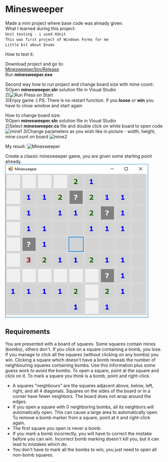 # Minesweeper

Made a mini project where base code was already given.<br/>
What I learned during this project:<br/>
`Unit testing - i used XUnit`<br/>
`This was first project of Windows Forms for me`<br/>
`Little bit about Enums`<br/>

How to test it: <br/>

Download project and go to:<br/>
[Minesweeper/bin/Release](https://github.com/MarcisPrieditis/MinesweeperWindowsForms/tree/main/Minesweeper/bin/Release) <br/>
Run **minesweeper.exe**<br/>

Second way how to run project and change board size with mine count:<br/>
1)Open **minesweeper.sln** solution file in Visual Studio<br/>
2)![Run](https://user-images.githubusercontent.com/41679124/156057045-33291142-e6f2-4013-9547-0f888f415b1a.png) Press on Start<br/>
3)Enjoy game :) PS. There is no restart function. If you **loose** or **win** you have to close window and start again <br/>

How to change board size:<br/>
1)Open **minesweeper.sln** solution file in Visual Studio<br/>
2)Select **minesweeper.cs** file and double click on white board to open code<br/>
![mine1](https://user-images.githubusercontent.com/41679124/156051113-4b5131da-16e9-4e1b-90db-29da0527a84d.png)
3)Change parameters as you wish like in picture - width, height, mine count on board
![mine2](https://user-images.githubusercontent.com/41679124/156051090-a9884302-2c71-4e33-a9af-fca8ad8bb21b.png)

My result:
![Minesweeper](https://user-images.githubusercontent.com/41679124/156051142-37cf7d75-99fa-469b-826b-ed452a1379ee.png)


Create a classic minesweeper game, you are given some starting point already.
![Minesweeper](./minesweeper.png "Minesweeper")

## Requirements

You are presented with a board of squares. Some squares contain mines (bombs), others don't. If you click on a square containing a bomb, you lose. If you manage to click all the squares (without clicking on any bombs) you win.
Clicking a square which doesn't have a bomb reveals the number of neighbouring squares containing bombs. Use this information plus some guess work to avoid the bombs.
To open a square, point at the square and click on it. To mark a square you think is a bomb, point and right-click.

- A squares "neighbours" are the squares adjacent above, below, left, right, and all 4 diagonals. Squares on the sides of the board or in a corner have fewer neighbors. The board does not wrap around the edges.
- If you open a square with 0 neighboring bombs, all its neighbors will automatically open. This can cause a large area to automatically open.
To remove a bomb marker from a square, point at it and right-click again.
- The first square you open is never a bomb.
- If you mark a bomb incorrectly, you will have to correct the mistake before you can win. Incorrect bomb marking doesn't kill you, but it can lead to mistakes which do.
- You don't have to mark all the bombs to win; you just need to open all non-bomb squares.
